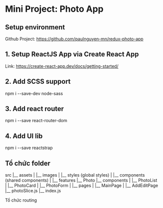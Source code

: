 # Mini Project: Photo App
## Setup environment
Github Project: https://github.com/paulnguyen-mn/redux-photo-app

## 1. Setup ReactJS App via Create React App
Link: https://create-react-app.dev/docs/getting-started/

## 2. Add SCSS support
npm i --save-dev node-sass
## 3. Add react router
npm i --save react-router-dom
## 4. Add UI lib
npm i --save reactstrap
## Tổ chức folder
src
|__ assets
|  |__ images
|  |__ styles (global styles) 
|
|__ components (shared components)
|
|__ features
  |__ Photo
    |__ components
    |  |__ PhotoList
    |  |__ PhotoCard
    |  |__ PhotoForm
    |
    |__ pages
    |  |__ MainPage
    |  |__ AddEditPage
    |__ photoSlice.js
    |__ index.js

Tổ chức routing